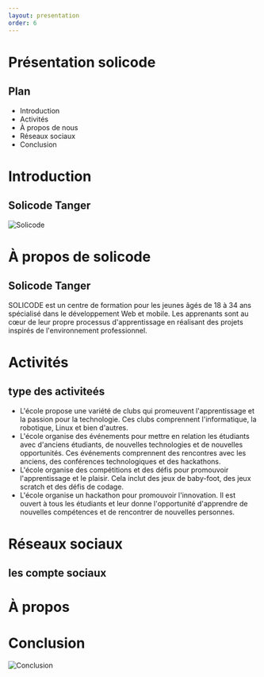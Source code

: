 ```yaml
---
layout: presentation
order: 6
---
```


# Présentation solicode

<!-- new slide -->

## Plan

- Introduction
- Activités
- À propos de nous
- Réseaux sociaux
- Conclusion

<!-- new slide -->

# Introduction

<!-- new slide -->

## Solicode Tanger

![Solicode](/lab-markdown/6.présentation-solicode/images/solicode.jpg)

<!-- new slide -->

# À propos de solicode

## Solicode Tanger

SOLICODE est un centre de formation pour les jeunes âgés de 18 à 34 ans spécialisé dans le développement Web et mobile. Les apprenants sont au cœur de leur propre processus d'apprentissage en réalisant des projets inspirés de l'environnement professionnel.

<!-- new slide -->

# Activités

## type des activiteés

- L'école propose une variété de clubs qui promeuvent l'apprentissage et la passion pour la technologie. Ces clubs comprennent l'informatique, la robotique, Linux et bien d'autres.
- L'école organise des événements pour mettre en relation les étudiants avec d'anciens étudiants, de nouvelles technologies et de nouvelles opportunités. Ces événements comprennent des rencontres avec les anciens, des conférences technologiques et des hackathons.
- L'école organise des compétitions et des défis pour promouvoir l'apprentissage et le plaisir. Cela inclut des jeux de baby-foot, des jeux scratch et des défis de codage.
- L'école organise un hackathon pour promouvoir l'innovation. Il est ouvert à tous les étudiants et leur donne l'opportunité d'apprendre de nouvelles compétences et de rencontrer de nouvelles personnes.
<!-- new slide -->

# Réseaux sociaux

## les compte sociaux

# À propos

<!-- new slide -->

# Conclusion

![Conclusion](/lab-markdown/6.présentation-solicode.md/images/conclusion.png)

<!-- new slide -->
